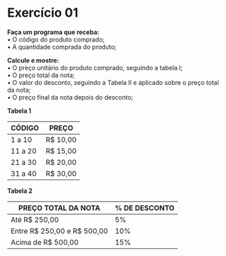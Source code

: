 # Exercício 01  
  
__Faça um programa que receba:__   
    • O código do produto comprado;  
    • A quantidade comprada do produto;  
  
__Calcule e mostre:__  
    • O preço unitário do produto comprado, seguindo a tabela I;  
    • O preço total da nota;  
    • O valor do desconto, seguindo a Tabela II e aplicado sobre o preço total da nota;  
    • O preço final da nota depois do desconto;  

__Tabela 1__  
  
 CÓDIGO | PREÇO 
 --- | --- 
 1 a 10 | R$ 10,00 
 11 a 20 | R$ 15,00 
 21 a 30 | R$ 20,00 
 31 a 40 | R$ 30,00  

__Tabela 2__  
  
 PREÇO TOTAL DA NOTA | % DE DESCONTO 
 --- | --- 
 Até R$ 250,00 | 5% 
 Entre R$ 250,00 e R$ 500,00 | 10% 
 Acima de R$ 500,00 | 15%  